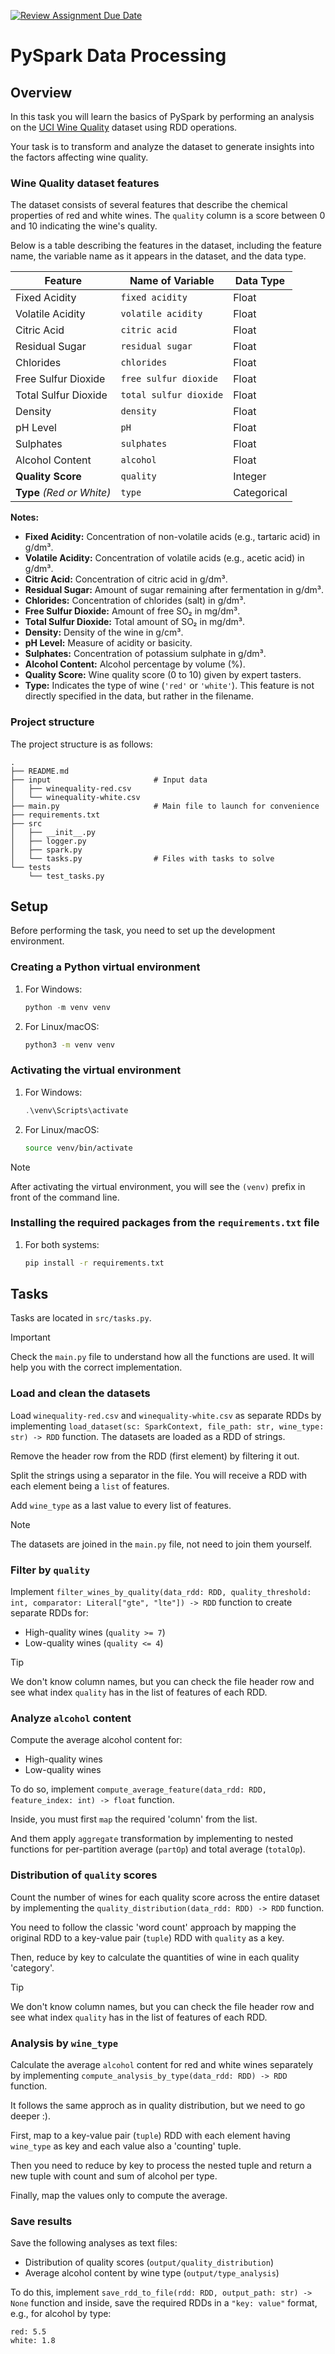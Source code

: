 [![Review Assignment Due Date](https://classroom.github.com/assets/deadline-readme-button-22041afd0340ce965d47ae6ef1cefeee28c7c493a6346c4f15d667ab976d596c.svg)](https://classroom.github.com/a/YcT1Vu_A)
# PySpark Data Processing

## Overview

In this task you will learn the basics of PySpark by performing an analysis on the [UCI Wine Quality](https://archive.ics.uci.edu/dataset/186/wine+quality) dataset using RDD operations.

Your task is to transform and analyze the dataset to generate insights into the factors affecting wine quality.

### Wine Quality dataset features

The dataset consists of several features that describe the chemical properties of red and white wines. The `quality` column is a score between 0 and 10 indicating the wine's quality.

Below is a table describing the features in the dataset, including the feature name, the variable name as it appears in the dataset, and the data type.

| __Feature__              | __Name of Variable__     | __Data Type__ |
|--------------------------|--------------------------|---------------|
| Fixed Acidity            | `fixed acidity`          | Float         |
| Volatile Acidity         | `volatile acidity`       | Float         |
| Citric Acid              | `citric acid`            | Float         |
| Residual Sugar           | `residual sugar`         | Float         |
| Chlorides                | `chlorides`              | Float         |
| Free Sulfur Dioxide      | `free sulfur dioxide`    | Float         |
| Total Sulfur Dioxide     | `total sulfur dioxide`   | Float         |
| Density                  | `density`                | Float         |
| pH Level                 | `pH`                     | Float         |
| Sulphates                | `sulphates`              | Float         |
| Alcohol Content          | `alcohol`                | Float         |
| __Quality Score__        | `quality`                | Integer       |
| __Type__ _(Red or White)_| `type`                   | Categorical   |

__Notes:__

- __Fixed Acidity:__ Concentration of non-volatile acids (e.g., tartaric acid) in g/dm³.
- __Volatile Acidity:__ Concentration of volatile acids (e.g., acetic acid) in g/dm³.
- __Citric Acid:__ Concentration of citric acid in g/dm³.
- __Residual Sugar:__ Amount of sugar remaining after fermentation in g/dm³.
- __Chlorides:__ Concentration of chlorides (salt) in g/dm³.
- __Free Sulfur Dioxide:__ Amount of free SO₂ in mg/dm³.
- __Total Sulfur Dioxide:__ Total amount of SO₂ in mg/dm³.
- __Density:__ Density of the wine in g/cm³.
- __pH Level:__ Measure of acidity or basicity.
- __Sulphates:__ Concentration of potassium sulphate in g/dm³.
- __Alcohol Content:__ Alcohol percentage by volume (%).
- __Quality Score:__ Wine quality score (0 to 10) given by expert tasters.
- __Type:__ Indicates the type of wine (`'red'` or `'white'`). This feature is not directly specified in the data, but rather in the filename.


### Project structure

The project structure is as follows:

```
.
├── README.md
├── input                       # Input data
│   ├── winequality-red.csv
│   └── winequality-white.csv
├── main.py                     # Main file to launch for convenience
├── requirements.txt
├── src
│   ├── __init__.py
│   ├── logger.py
│   ├── spark.py
│   └── tasks.py                # Files with tasks to solve
└── tests
    └── test_tasks.py
```

## Setup

Before performing the task, you need to set up the development environment.

### Creating a Python virtual environment

1. For Windows:
    ```powershell
    python -m venv venv
    ```

2. For Linux/macOS:
    ```bash
    python3 -m venv venv
    ```

### Activating the virtual environment

1. For Windows:
    ```powershell
    .\venv\Scripts\activate
    ```

2. For Linux/macOS:
    ```bash
    source venv/bin/activate
    ```

> [!NOTE]
> After activating the virtual environment, you will see the `(venv)` prefix in front of the command line.

### Installing the required packages from the `requirements.txt` file

1. For both systems:
    ```bash
    pip install -r requirements.txt
    ```

## Tasks

Tasks are located in `src/tasks.py`.

> [!IMPORTANT]  
> Check the `main.py` file to understand how all the functions are used. It will help you with the correct implementation.

### Load and clean the datasets

Load `winequality-red.csv` and `winequality-white.csv` as separate RDDs by implementing `load_dataset(sc: SparkContext, file_path: str, wine_type: str) -> RDD` function. The datasets are loaded as a RDD of strings.

Remove the header row from the RDD (first element) by filtering it out.

Split the strings using a separator in the file. You will receive a RDD with each element being a `list` of features.

Add `wine_type` as a last value to every list of features.

> [!NOTE]
> The datasets are joined in the `main.py` file, not need to join them yourself.

### Filter by `quality`

Implement `filter_wines_by_quality(data_rdd: RDD, quality_threshold: int, comparator: Literal["gte", "lte"]) -> RDD` function
to create separate RDDs for:
- High-quality wines (`quality >= 7`)
- Low-quality wines (`quality <= 4`)

> [!TIP]
> We don't know column names, but you can check the file header row and see what index `quality` has in the list of features of each RDD.

### Analyze `alcohol` content

Compute the average alcohol content for:
- High-quality wines
- Low-quality wines

To do so, implement `compute_average_feature(data_rdd: RDD, feature_index: int) -> float` function.

Inside, you must first `map` the required 'column' from the list.

And them apply `aggregate` transformation by implementing to nested functions for per-partition average (`partOp`) and total average (`totalOp`).

### Distribution of `quality` scores

Count the number of wines for each quality score across the entire dataset by implementing the `quality_distribution(data_rdd: RDD) -> RDD` function.

You need to follow the classic 'word count' approach by mapping the original RDD to a key-value pair (`tuple`) RDD with `quality` as a key.

Then, reduce by key to calculate the quantities of wine in each quality 'category'.

> [!TIP]
> We don't know column names, but you can check the file header row and see what index `quality` has in the list of features of each RDD.

### Analysis by `wine_type`

Calculate the average `alcohol` content for red and white wines separately by implementing `compute_analysis_by_type(data_rdd: RDD) -> RDD` function.

It follows the same approch as in quality distribution, but we need to go deeper :).

First, map to a key-value pair (`tuple`) RDD with each element having `wine_type` as key and each value also a 'counting' tuple.

Then you need to reduce by key to process the nested tuple and return a new tuple with count and sum of alcohol per type.

Finally, map the values only to compute the average.

### Save results

Save the following analyses as text files:
- Distribution of quality scores (`output/quality_distribution`)
- Average alcohol content by wine type (`output/type_analysis`)

To do this, implement `save_rdd_to_file(rdd: RDD, output_path: str) -> None` function and inside, save the required RDDs in a `"key: value"` format, e.g., for alcohol by type:

```
red: 5.5
white: 1.8
```
